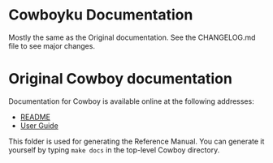 Cowboyku Documentation
======================

Mostly the same as the Original documentation. See the CHANGELOG.md file to
see major changes.


Original Cowboy documentation
=============================

Documentation for Cowboy is available online at the following addresses:

 *  [README](http://ninenines.eu/docs/en/cowboy/HEAD/README)
 *  [User Guide](http://ninenines.eu/docs/en/cowboy/HEAD/guide/introduction)

This folder is used for generating the Reference Manual. You can generate
it yourself by typing `make docs` in the top-level Cowboy directory.
